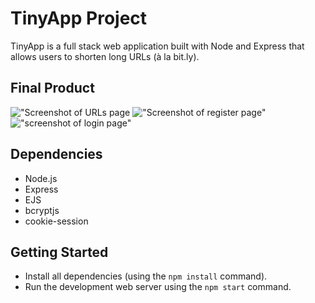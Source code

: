 # TinyApp Project

TinyApp is a full stack web application built with Node and Express that allows users to shorten long URLs (à la bit.ly).

## Final Product
!["Screenshot of URLs page](/home/labber/lighthouse/tinyapp/docs/urls-page.png.png)
!["Screenshot of register page"](/home/labber/lighthouse/tinyapp/docs/register-page.png.png)
!["screenshot of login page"](/home/labber/lighthouse/tinyapp/docs/login-page.png.png)


## Dependencies

- Node.js
- Express
- EJS
- bcryptjs
- cookie-session

## Getting Started

- Install all dependencies (using the `npm install` command).
- Run the development web server using the `npm start` command.
